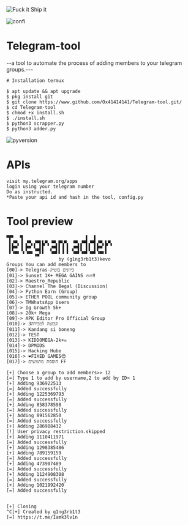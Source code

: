<p align="left">
  <a><img title="Fuck it Ship it"src="https://forthebadge.com/images/featured/featured-fuck-it-ship-it.svg" ></a>
 </p>
<p align="left">
  <a><img title="confi"src="https://img.shields.io/badge/Hey%20you-leave%20a%20star-f39f37"></a>
</p>




# Telegram-tool

--a tool to automate the process of adding members to your telegram groups.---

```
# Installation termux

$ apt update && apt upgrade
$ pkg install git
$ git clone https://www.github.com/Ox41414141/Telegram-tool.git/
$ cd Telegram-tool
$ chmod +x install.sh
$ ./install.sh
$ python3 scrapper.py
$ python3 adder.py
```
<p align="centre">
  <a><img title="pyversion"src="https://img.shields.io/badge/Python%20version-3+-f39f37"></a>
</p>

# APIs
```
visit my.telegram.org/apps
login using your telegram number
Do as instructed. 
*Paste your api id and hash in the tool, config.py
```
# Tool preview
```
▀▛▘  ▜                       ▌  ▌
 ▌▞▀▖▐ ▞▀▖▞▀▌▙▀▖▝▀▖▛▚▀▖ ▝▀▖▞▀▌▞▀▌▞▀▖▙▀▖
 ▌▛▀ ▐ ▛▀ ▚▄▌▌  ▞▀▌▌▐ ▌ ▞▀▌▌ ▌▌ ▌▛▀ ▌
 ▘▝▀▘ ▘▝▀▘▗▄▘▘  ▝▀▘▘▝ ▘ ▝▀▘▝▀▘▝▀▘▝▀▘▘
                   by (g1ng3rb1t3)kevo
Groups You can add members to
[00]-> Telegras-כיוונים בוטיק
[01]-> Sunset 1K+ MEGA GAINS 🔥🔥‼
[02]-> Maestro_Republic
[03]-> Channel The Begal (Discussion)
[04]-> Python Earn (Group)
[05]-> ETHER POOL community group
[06]-> TMWhatsApp Users
[07]-> Ig Growth 5k+
[08]-> 20k+ Mega
[09]-> APK Editor Pro Official Group
[010]-> קבוצה למכירה3
[011]-> Kandang si boneng
[012]-> TEST
[013]-> KIDDOMEGA-2k+☠️
[014]-> DPMODS
[015]-> Hacking Hube
[016]-> ❤️FIXED GAMES😍
[017]-> הוספת מתמשים FF

[+] Choose a group to add members>> 12
[=] Type 1 to add by username,2 to add by ID> 1
[+] Adding 936922513
[=] Added successfully
[+] Adding 1225369793
[=] Added successfully
[+] Adding 858378598
[=] Added successfully
[+] Adding 891562850
[=] Added successfully
[+] Adding 286988432
[!] User privacy restriction.skipped
[+] Adding 1110411971
[=] Added successfully
[+] Adding 1298385486
[+] Adding 789159159
[=] Added successfully
[+] Adding 473907489
[=] Added successfully
[+] Adding 1124908308
[=] Added successfully
[+] Adding 1021992420
[=] Added successfully


[+] Closing
^C[+] Created by g1ng3rb1t3
[=] https://t.me/Iamk3lv1n
```
